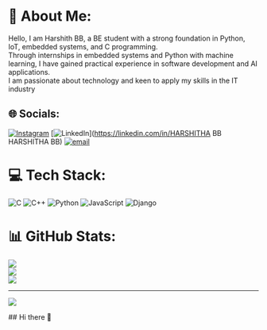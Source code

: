 # 💫 About Me:
Hello, I am Harshith BB, a BE student with a strong foundation in Python, IoT, embedded systems, and C programming.<br>Through internships in embedded systems and Python with machine learning, I have gained practical experience in software development and AI applications.<br> I am passionate about technology and keen to apply my skills in the IT industry


## 🌐 Socials:
[![Instagram](https://img.shields.io/badge/Instagram-%23E4405F.svg?logo=Instagram&logoColor=white)](https://instagram.com/harshitha_gowda_bb) [![LinkedIn](https://img.shields.io/badge/LinkedIn-%230077B5.svg?logo=linkedin&logoColor=white)](https://linkedin.com/in/HARSHITHA BB HARSHITHA BB) [![email](https://img.shields.io/badge/Email-D14836?logo=gmail&logoColor=white)](mailto:harshithagowdabb@gmail.com) 

# 💻 Tech Stack:
![C](https://img.shields.io/badge/c-%2300599C.svg?style=for-the-badge&logo=c&logoColor=white) ![C++](https://img.shields.io/badge/c++-%2300599C.svg?style=for-the-badge&logo=c%2B%2B&logoColor=white) ![Python](https://img.shields.io/badge/python-3670A0?style=for-the-badge&logo=python&logoColor=ffdd54) ![JavaScript](https://img.shields.io/badge/javascript-%23323330.svg?style=for-the-badge&logo=javascript&logoColor=%23F7DF1E) ![Django](https://img.shields.io/badge/django-%23092E20.svg?style=for-the-badge&logo=django&logoColor=white)
# 📊 GitHub Stats:
![](https://github-readme-stats.vercel.app/api?username=BBharshitha&theme=dark&hide_border=false&include_all_commits=false&count_private=false)<br/>
![](https://nirzak-streak-stats.vercel.app/?user=BBharshitha&theme=dark&hide_border=false)<br/>
![](https://github-readme-stats.vercel.app/api/top-langs/?username=BBharshitha&theme=dark&hide_border=false&include_all_commits=false&count_private=false&layout=compact)

---
[![](https://visitcount.itsvg.in/api?id=BBharshitha&icon=0&color=0)](https://visitcount.itsvg.in)

<!-- Proudly created with GPRM ( https://gprm.itsvg.in ) -->## Hi there 👋

<!--
**BBHarshitha/BBHarshitha** is a ✨ _special_ ✨ repository because its `README.md` (this file) appears on your GitHub profile.

Here are some ideas to get you started:

- 🔭 I’m currently working on ...
- 🌱 I’m currently learning ...
- 👯 I’m looking to collaborate on ...
- 🤔 I’m looking for help with ...
- 💬 Ask me about ...
- 📫 How to reach me: ...
- 😄 Pronouns: ...
- ⚡ Fun fact: ...
-->
